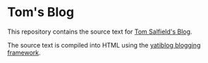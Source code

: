 # Tom's Blog

This repository contains the source text for [Tom Salfield's Blog](http://www.tomsalfield.com).

The source text is compiled into HTML using the [yatiblog blogging framework](https://github.com/tav/yatiblog).
